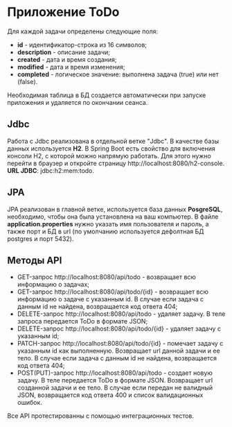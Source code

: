 # Приложение ToDo
Для каждой задачи определены следующие поля:
* **id** - идентификатор-строка из 16 символов;
* **description** - описание задачи;
* **created** - дата и время создания;
* **modified** - дата и время изменения;
* **completed** - логическое значение: выполнена задача (true) или нет (false).

Необходимая таблица в БД создается автоматически при запуске приложения и 
удаляется по окончании сеанса.

## Jdbc
Работа с Jdbc реализована в отдельной ветке "Jdbc". 
В качестве базы данных используется **H2**. В Spring Boot 
есть свойство для включения консоли H2, с которой можно напрямую
работать. Для этого нужно перейти в 
браузер и откройте страницу http://localhost:8080/h2-console.
**URL JDBC**: jdbc:h2:mem:todo.

## JPA
JPA реализован в главной ветке, используется база данных 
**PosgreSQL**, необходимо, чтобы она была установлена на ваш компьютер. 
В файле **application.properties** нужно указать 
имя пользователя и пароль, а также порт и БД в url (по умолчанию 
используется дефолтная БД postgres и порт 5432).

## Методы API
* GET-запрос http://localhost:8080/api/todo - возвращает всю информацию о задачах;
* GET-запрос http://localhost:8080/api/todo/{id} - возвращает всю информацию о задаче с указанным id. 
В случае если задача с данным id не найдена, возвращается код ответа 404;
* DELETE-запрос http://localhost:8080/api/todo - удаляет задачу. В теле запроса 
передается ToDo в формате JSON;
* DELETE-запрос http://localhost:8080/api/todo/{id} - удаляет задачу с указанным id;
* PATCH-запрос http://localhost:8080/api/todo/{id} - помечает задачу с указанным id как 
выполненную. Возвращает url данной задачи и ее тело.
В случае если задача с данным id не найдена, возвращается код ответа 404;
* POST(PUT)-запрос http://localhost:8080/api/todo - создает новую задачу.
В теле передается ToDo в формате JSON. Возвращает url
созданной задачи и ее тело. В случае если передан не валидный JSON,
возвращается код ответа 400 и список валидационных ошибок.

Все API протестированны с помощью интеграционных тестов.